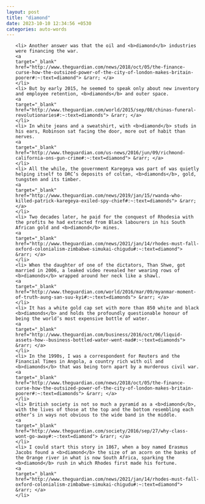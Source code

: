 ```yaml
---
layout: post
title: "diamond"
date: 2023-10-10 12:34:56 +0530
categories: auto-words
---
```

<ol>

    <li> Another answer was that the oil and <b>diamond</b> industries were financing the war.
    <a 
    target="_blank" 
    href="http://www.theguardian.com/news/2018/oct/05/the-finance-curse-how-the-outsized-power-of-the-city-of-london-makes-britain-poorer#:~:text=diamond"> &rarr; </a>
    </li>
    <li> But by early 2015, he seemed to speak only about new inventory and employee retention, <b>diamonds</b> and outer space.
    <a 
    target="_blank" 
    href="http://www.theguardian.com/world/2015/sep/08/chinas-funeral-revolutionaries#:~:text=diamonds"> &rarr; </a>
    </li>
    <li> In white jeans and a sweatshirt, with <b>diamond</b> studs in his ears, Robinson sat facing the door, more out of habit than nerves.
    <a 
    target="_blank" 
    href="http://www.theguardian.com/us-news/2016/jun/09/richmond-california-ons-gun-crime#:~:text=diamond"> &rarr; </a>
    </li>
    <li> All the while, the government Karegeya was part of was quietly helping itself to DRC’s deposits of coltan, <b>diamonds</b>, gold, tungsten and its timber.
    <a 
    target="_blank" 
    href="http://www.theguardian.com/news/2019/jan/15/rwanda-who-killed-patrick-karegeya-exiled-spy-chief#:~:text=diamonds"> &rarr; </a>
    </li>
    <li> Two decades later, he paid for the conquest of Rhodesia with the profits he had extracted from Black labourers in his South African gold and <b>diamond</b> mines.
    <a 
    target="_blank" 
    href="http://www.theguardian.com/news/2021/jan/14/rhodes-must-fall-oxford-colonialism-zimbabwe-simukai-chigudu#:~:text=diamond"> &rarr; </a>
    </li>
    <li> When the daughter of one of the dictators, Than Shwe, got married in 2006, a leaked video revealed her wearing rows of <b>diamonds</b> wrapped around her neck like a shawl.
    <a 
    target="_blank" 
    href="http://www.theguardian.com/world/2016/mar/09/myanmar-moment-of-truth-aung-san-suu-kyi#:~:text=diamonds"> &rarr; </a>
    </li>
    <li> It has a white gold cap set with more than 850 white and black <b>diamonds</b> and holds the profoundly questionable honour of being the world’s most expensive bottle of water.
    <a 
    target="_blank" 
    href="http://www.theguardian.com/business/2016/oct/06/liquid-assets-how--business-bottled-water-went-mad#:~:text=diamonds"> &rarr; </a>
    </li>
    <li> In the 1990s, I was a correspondent for Reuters and the Financial Times in Angola, a country rich with oil and <b>diamonds</b> that was being torn apart by a murderous civil war.
    <a 
    target="_blank" 
    href="http://www.theguardian.com/news/2018/oct/05/the-finance-curse-how-the-outsized-power-of-the-city-of-london-makes-britain-poorer#:~:text=diamonds"> &rarr; </a>
    </li>
    <li> British society is not so much a pyramid as a <b>diamond</b>, with the lives of those at the top and the bottom resembling each other’s in ways not obvious to the wide band in the middle.
    <a 
    target="_blank" 
    href="http://www.theguardian.com/society/2016/sep/27/why-class-wont-go-away#:~:text=diamond"> &rarr; </a>
    </li>
    <li> I could start this story in 1867, when a boy named Erasmus Jacobs found a <b>diamond</b> the size of an acorn on the banks of the Orange river in what is now South Africa, sparking the <b>diamond</b> rush in which Rhodes first made his fortune.
    <a 
    target="_blank" 
    href="http://www.theguardian.com/news/2021/jan/14/rhodes-must-fall-oxford-colonialism-zimbabwe-simukai-chigudu#:~:text=diamond"> &rarr; </a>
    </li>